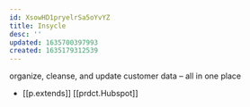 ```yaml
---
id: XsowHD1pryelrSa5oYvYZ
title: Insycle
desc: ''
updated: 1635700397993
created: 1635179312539
---
```




organize, cleanse, and update customer data – all in one place

- [[p.extends]] [[prdct.Hubspot]]
